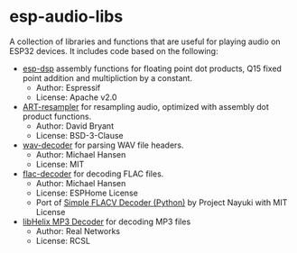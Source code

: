 # esp-audio-libs

A collection of libraries and functions that are useful for playing audio on ESP32 devices. It includes code based on the following:
- [esp-dsp](https://github.com/espressif/esp-dsp) assembly functions for floating point dot products, Q15 fixed point addition and multipliction by a constant.
    - Author: Espressif
    - License: Apache v2.0
- [ART-resampler](https://github.com/dbry/audio-resampler) for resampling audio, optimized with assembly dot product functions.
    - Author: David Bryant
    - License: BSD-3-Clause
- [wav-decoder](https://github.com/synesthesiam/wav-decoder) for parsing WAV file headers.
    - Author: Michael Hansen
    - License: MIT
- [flac-decoder](https://github.com/synesthesiam/flac-decoder) for decoding FLAC files.
    - Author: Michael Hansen
    - License: ESPHome License
    - Port of [Simple FLACV Decoder (Python)](https://www.nayuki.io/res/simple-flac-implementation/simple-decode-flac-to-wav.py) by Project Nayuki with MIT License
- [libHelix MP3 Decoder](https://en.wikipedia.org/wiki/Helix_Universal_Server) for decoding MP3 files
    - Author: Real Networks
    - License: RCSL